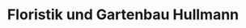 ---
title: "Floristik und Gartenbau Hullmann"
url: /gelsenkirchen/floristik-und-gartenbau-hullmann/
shop: Blumen
---